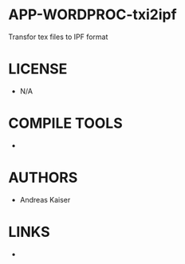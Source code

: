 APP-WORDPROC-txi2ipf
====================

Transfor tex files to IPF format


LICENSE
===============
* N/A

COMPILE TOOLS
===============
* 

AUTHORS
===============
* Andreas Kaiser  

LINKS
===============
* 
